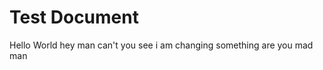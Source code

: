    # Test Document 
   Hello World
   hey man can't you see i am changing something
   are you mad man 
   
